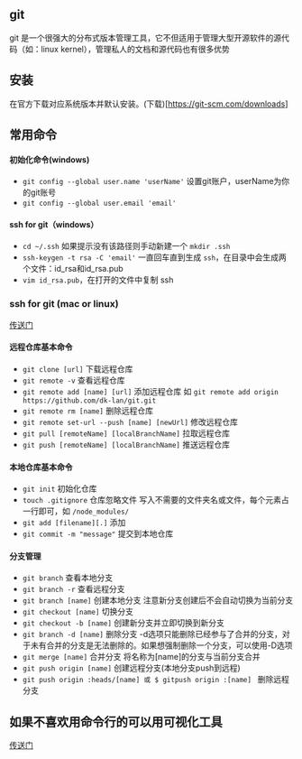 ## git
git 是一个很强大的分布式版本管理工具，它不但适用于管理大型开源软件的源代码（如：linux kernel），管理私人的文档和源代码也有很多优势

## 安装
在官方下载对应系统版本并默认安装。(下载)[https://git-scm.com/downloads]

## 常用命令
#### 初始化命令(windows)
- `git config --global user.name 'userName'` 设置git账户，userName为你的git账号
- `git config --global user.email 'email'`
#### ssh for git（windows）
- `cd ~/.ssh` 如果提示没有该路径则手动新建一个 `mkdir .ssh`
- `ssh-keygen -t rsa -C 'email'` 一直回车直到生成 `ssh`，在目录中会生成两个文件：id_rsa和id_rsa.pub
- `vim id_rsa.pub`，在打开的文件中复制 ssh
### ssh for git (mac or linux)
[传送门](https://github.com/dk-lan/linux/tree/master/git)
#### 远程仓库基本命令
- `git clone [url]` 下载远程仓库
- `git remote -v` 查看远程仓库
- `git remote add [name] [url]` 添加远程仓库 如 `git remote add origin https://github.com/dk-lan/git.git`
- `git remote rm [name]` 删除远程仓库
- `git remote set-url --push [name] [newUrl]` 修改远程仓库
- `git pull [remoteName] [localBranchName]` 拉取远程仓库
- `git push [remoteName] [localBranchName]` 推送远程仓库

#### 本地仓库基本命令
- `git init` 初始化仓库
- `touch .gitignore` 仓库忽略文件 写入不需要的文件夹名或文件，每个元素占一行即可，如 `/node_modules/`
- `git add [filename][.]` 添加
- `git commit -m "message"` 提交到本地仓库

#### 分支管理
- `git branch` 查看本地分支
- `git branch -r` 查看远程分支
- `git branch [name]` 创建本地分支 注意新分支创建后不会自动切换为当前分支
- `git checkout [name]` 切换分支
- `git checkout -b [name]` 创建新分支并立即切换到新分支
- `git branch -d [name]` 删除分支  -d选项只能删除已经参与了合并的分支，对于未有合并的分支是无法删除的。如果想强制删除一个分支，可以使用-D选项
- `git merge [name]` 合并分支 将名称为[name]的分支与当前分支合并
- `git push origin [name]` 创建远程分支(本地分支push到远程)
- `git push origin :heads/[name] 或 $ gitpush origin :[name] ` 删除远程分支

## 如果不喜欢用命令行的可以用可视化工具
[传送门](https://tortoisegit.org/)